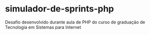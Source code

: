 # simulador-de-sprints-php
Desafio desenvolvido durante aula de PHP do curso de graduação de Tecnologia em Sistemas para Internet
